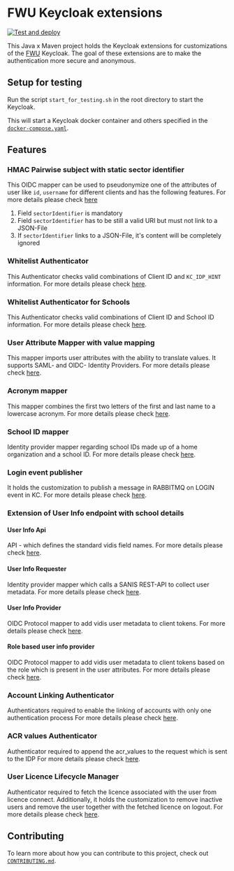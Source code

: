 # FWU Keycloak extensions

[![Test and deploy](https://github.com/FWU-DE/fwu-kc-extensions/actions/workflows/main.yaml/badge.svg)](https://github.com/FWU-DE/fwu-kc-extensions/actions/workflows/main.yaml)

This Java x Maven project holds the Keycloak extensions for customizations of the [FWU](https://fwu.de/) Keycloak.
The goal of these extensions are to make the authentication more secure and anonymous.

## Setup for testing

Run the script `start_for_testing.sh` in the root directory to start the Keycloak.

This will start a Keycloak docker container and others specified in the [`docker-compose.yaml`](docker-compose.yaml).


## Features

### HMAC Pairwise subject with static sector identifier

This OIDC mapper can be used to pseudonymize one of the attributes of user like `id`, `username` for different clients and has the following features. For more details please check [here](./hmac-mapper/README.md)  

1. Field `sectorIdentifier` is mandatory
2. Field `sectorIdentifier` has to be still a valid URI but must not link to a JSON-File
3. If `sectorIdentifier` links to a JSON-File, it's content will be completely ignored

### Whitelist Authenticator

This Authenticator checks valid combinations of Client ID and `KC_IDP_HINT` information.
For more details please check [here](./whitelist-authenticator/README.md).

### Whitelist Authenticator for Schools

This Authenticator checks valid combinations of Client ID and School ID information.
For more details please check [here](./whitelist-authenticator-schools/README.md).

### User Attribute Mapper with value mapping

This mapper imports user attributes with the ability to translate values.
It supports SAML- and OIDC- Identity Providers.
For more details please check [here](./multi-value-user-attribute-mapper/README.md).

### Acronym mapper

This mapper combines the first two letters of the first and last name to a lowercase acronym. 
For more details please check [here](./acronym-mapper/README.md).

### School ID mapper

Identity provider mapper regarding school IDs made up of a home organization and a school ID.
For more details please check [here](./school-mapper/README.md).

### Login event publisher

It holds the customization to publish a message in RABBITMQ on LOGIN event in KC. For more details please check [here](./login-event-publisher/README.md).

### Extension of User Info endpoint with school details

#### User Info Api

API - which defines the standard vidis field names.
For more details please check [here](./user-info-api/README.md).

#### User Info Requester

Identity provider mapper which calls a SANIS REST-API to collect user metadata.
For more details please check [here](./user-info-requester/README.md).

#### User Info Provider

OIDC Protocol mapper to add vidis user metadata to client tokens.
For more details please check [here](./user-info-provider/README.md).

#### Role based user info provider

OIDC Protocol mapper to add vidis user metadata to client tokens based on the role which is present in the user attributes.
For more details please check [here](./user-info-provider/README.md).

### Account Linking Authenticator

Authenticators required to enable the linking of accounts with only one authentication process
For more details please check [here](./account-linking-authenticator/README.md).

### ACR values Authenticator

Authenticator required to append the acr_values to the request which is sent to the IDP
For more details please check [here](./acr-values-authenticator/README.md).

### User Licence Lifecycle Manager

Authenticator required to fetch the licence associated with the user from licence connect. 
Additionally, it holds the customization to remove inactive users and remove the user together with the fetched licence 
on logout.
For more details please check [here](./user-licence-lifecycle-manager/README.md).

## Contributing

To learn more about how you can contribute to this project, check out [`CONTRIBUTING.md`](CONTRIBUTING.md).
